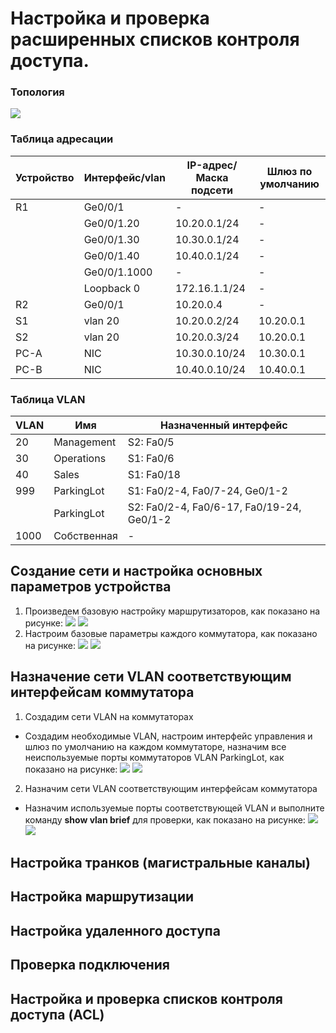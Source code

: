 # Настройка и проверка расширенных списков контроля доступа.

### Топология
![](https://github.com/devops-user/otus/blob/main/homeworks/homework_29/images/topo.png)

### Таблица адресации
| Устройство | Интерфейс/vlan | IP-адрес/Маска подсети | Шлюз по умолчанию |
--- | --- | --- | --- |
| R1 | Ge0/0/1 | - | - |
|  | Ge0/0/1.20 | 10.20.0.1/24 | - |
|  | Ge0/0/1.30 | 10.30.0.1/24 | - |
|  | Ge0/0/1.40 | 10.40.0.1/24 | - |
|  | Ge0/0/1.1000 | - | - |
|  | Loopback 0 | 172.16.1.1/24 | - |
| R2 | Ge0/0/1 | 10.20.0.4 | - |
| S1 | vlan 20 | 10.20.0.2/24 | 10.20.0.1 |
| S2 | vlan 20 | 10.20.0.3/24 | 10.20.0.1 |
| PC-A | NIC | 10.30.0.10/24 | 10.30.0.1 |
| PC-B | NIC | 10.40.0.10/24 | 10.40.0.1 |

### Таблица VLAN
| VLAN | Имя | Назначенный интерфейс |
--- | ---| --- |
| 20 | Management | S2: Fa0/5 |
| 30 | Operations | S1: Fa0/6 |
| 40 | Sales | S1: Fa0/18 |
| 999 | ParkingLot | S1: Fa0/2-4, Fa0/7-24, Ge0/1-2 |
|  | ParkingLot | S2: Fa0/2-4, Fa0/6-17, Fa0/19-24, Ge0/1-2 |
| 1000 | Собственная | - |

## Создание сети и настройка основных параметров устройства
1. Произведем базовую настройку маршрутизаторов, как показано на рисунке:
![](https://github.com/devops-user/otus/blob/main/homeworks/homework_29/images/R1.png)
![](https://github.com/devops-user/otus/blob/main/homeworks/homework_29/images/R2.png)
2. Настроим базовые параметры каждого коммутатора, как показано на рисунке:
![](https://github.com/devops-user/otus/blob/main/homeworks/homework_29/images/S1.png)
![](https://github.com/devops-user/otus/blob/main/homeworks/homework_29/images/S2.png)

## Назначение сети VLAN соответствующим интерфейсам коммутатора
1. Создадим сети VLAN на коммутаторах
  * Создадим необходимые VLAN, настроим интерфейс управления и шлюз по умолчанию на каждом коммутаторе, назначим все неиспользуемые порты коммутаторов VLAN ParkingLot, как показано на рисунке:
![](https://github.com/devops-user/otus/blob/main/homeworks/homework_29/images/S1_vlan.png)
![](https://github.com/devops-user/otus/blob/main/homeworks/homework_29/images/S2_vlan.png)

2. Назначим сети VLAN соответствующим интерфейсам коммутатора
  * Назначим используемые порты соответствующей VLAN и выполните команду **show vlan brief** для проверки, как показано на рисунке:
![](https://github.com/devops-user/otus/blob/main/homeworks/homework_29/images/S1_vlan2.png)
![](https://github.com/devops-user/otus/blob/main/homeworks/homework_29/images/S2_vlan2.png)

## Настройка транков (магистральные каналы)

## Настройка маршрутизации

## Настройка удаленного доступа

## Проверка подключения

## Настройка и проверка списков контроля доступа (ACL)
